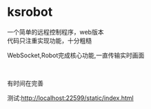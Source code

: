 # ksrobot
一个简单的远程控制程序，web版本
<br/>
代码只注重实现功能，十分粗糙
<br/>
<P>WebSocket,Robot完成核心功能,一直传输实时画面</P>
<br/>
<P>有时间在完善</P>
<p>测试:<a href="http://localhost:22599/static/index.html">http://localhost:22599/static/index.html</a></p>